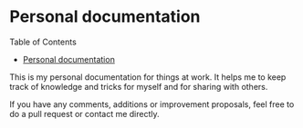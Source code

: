# Personal documentation

Table of Contents

- [Personal documentation](#personal-documentation)

This is my personal documentation for things at work. It helps me to keep track of knowledge and tricks for myself and for sharing with others.

If you have any comments, additions or improvement proposals, feel free to do a pull request or contact me directly.
